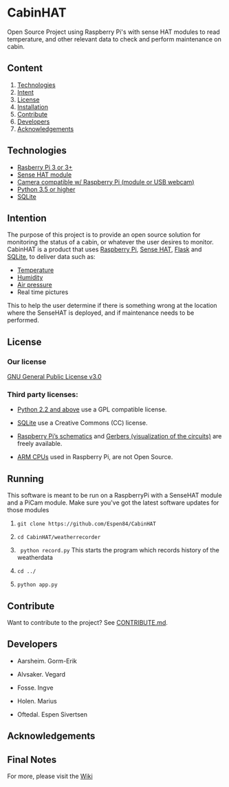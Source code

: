 # CabinHAT
Open Source Project using Raspberry Pi's with sense HAT modules to read temperature, and other relevant data to check and perform maintenance on cabin.

## Content

1. [Technologies](https://github.com/Espen84/CabinHAT#technologies)
2. [Intent](https://github.com/Espen84/CabinHAT#intent)
3. [License](https://github.com/Espen84/CabinHAT#license)
4. [Installation](https://github.com/Espen84/CabinHAT#installation)
5. [Contribute](https://github.com/Espen84/CabinHAT#contribute)
6. [Developers](https://github.com/Espen84/CabinHAT#developers)
7. [Acknowledgements](https://github.com/Espen84/CabinHAT#acknowledgements)

[]()

 
## Technologies
+ [Rasberry Pi 3 or 3+](https://www.raspberrypi.org/products/)
+ [Sense HAT module](https://www.raspberrypi.org/products/sense-hat/)
+ [Camera compatible w/ Raspberry Pi (module or USB webcam)](https://www.raspberrypi.org/products/camera-module-v2/)
+ [Python 3.5 or higher](https://www.python.org/downloads/)
+ [SQLite](https://www.sqlite.org/index.html)
 
## Intention

The purpose of this project is to provide an open source solution for monitoring the status of a cabin, or whatever the user desires to monitor.  CabinHAT is a product that uses [Raspberry Pi](https://www.raspberrypi.org/),
[Sense HAT](https://www.raspberrypi.org/products/sense-hat/),
[Flask](http://flask.pocoo.org/) and 
[SQLite](https://www.sqlite.org/index.html), to deliver data such as:
+ [Temperature](https://en.wikipedia.org/wiki/Temperature)
+ [Humidity](https://en.wikipedia.org/wiki/Humidity)
+ [Air pressure](https://en.wikipedia.org/wiki/Atmospheric_pressure)
+ Real time pictures  

This to help the user determine if there is something wrong at the location where the SenseHAT is deployed, and if maintenance needs to be performed. 

## License

### Our license 
[GNU General Public License v3.0](https://github.com/Espen84/CabinHAT/blob/master/LICENSE)

### Third party licenses:

+ [Python 2.2 and above](https://docs.python.org/3/license.html) use a GPL compatible license.  

+ [SQLite](https://www.sqlite.org/copyright.html) use a Creative Commons (CC) license.

+ [Raspberry Pi’s schematics](https://www.raspberrypi.org/app/uploads/2012/04/Raspberry-Pi-Schematics-R1.0.pdf) and 
  [Gerbers (visualization of the circuits)](https://www.raspberrypi.org/blog/final-pcb-artwork/) are freely available.

+ [ARM CPUs](https://www.raspberrypi.org/documentation/faqs/) used in Raspberry Pi, are not Open Source. 

 
## Running
This software is meant to be run on a RaspberryPi with a SenseHAT module and a PiCam module. Make sure you've got the latest
software updates for those modules

1. ```git clone https://github.com/Espen84/CabinHAT ```

2. ```cd CabinHAT/weatherrecorder ```

3. ``` python record.py``` This starts the program which records history of the weatherdata

4. ``` cd ../ ```

5. ``` python app.py ```

## Contribute

Want to contribute to the project? 
See [CONTRIBUTE.md](https://github.com/Espen84/CabinHAT/blob/master/CONTRIBUTE.md).

## Developers 

+ Aarsheim. Gorm-Erik

+ Alvsaker. Vegard

+ Fosse. Ingve

+ Holen. Marius

+ Oftedal. Espen Sivertsen

## Acknowledgements 

## Final Notes 

For more, please visit the [Wiki](https://github.com/Espen84/CabinHAT/wiki)
